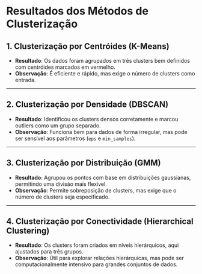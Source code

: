 # Resultados dos Métodos de Clusterização

## 1. Clusterização por Centróides (K-Means)
- **Resultado**: Os dados foram agrupados em três clusters bem definidos com centróides marcados em vermelho.
- **Observação**: É eficiente e rápido, mas exige o número de clusters como entrada.

---

## 2. Clusterização por Densidade (DBSCAN)
- **Resultado**: Identificou os clusters densos corretamente e marcou outliers como um grupo separado.
- **Observação**: Funciona bem para dados de forma irregular, mas pode ser sensível aos parâmetros (`eps` e `min_samples`).

---

## 3. Clusterização por Distribuição (GMM)
- **Resultado**: Agrupou os pontos com base em distribuições gaussianas, permitindo uma divisão mais flexível.
- **Observação**: Permite sobreposição de clusters, mas exige que o número de clusters seja especificado.

---

## 4. Clusterização por Conectividade (Hierarchical Clustering)
- **Resultado**: Os clusters foram criados em níveis hierárquicos, aqui ajustados para três grupos.
- **Observação**: Útil para explorar relações hierárquicas, mas pode ser computacionalmente intensivo para grandes conjuntos de dados.
